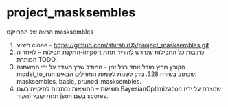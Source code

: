 # project_masksembles
הרצה של הפרויקט masksembles
1.	ביצוע clone - https://github.com/shirshir05/project_masksembles.git
2.	התקנת חבילות – לאחר ה-import כתובות כל החבילות שנדרש להוריד תחת הכותרת TODO. 
3.	הקובץ מריץ מודל אחד בכל זמן – המודל שרץ מוגדר על ידי המשתנה model_to_run שכתוב בשורה 328. ניתן לשנות לשמות המודלים הבאים: masksembles, basic, pruned_masksembles.
4.	תוצאות – התוצאות נכתבות לתיקייה בשם BayesianOptimization (שנוצרת על ידי הקוד) תחת קובץ json בשם scores. 
